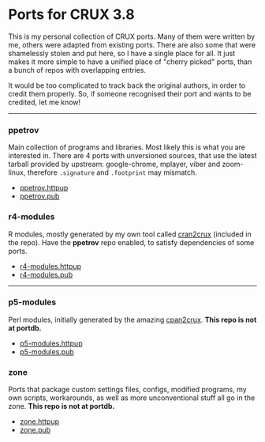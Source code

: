# Ports for CRUX 3.8

This is my personal collection of CRUX ports. Many of them were written
by me, others were adapted from existing ports. There are also some that
were shamelessly stolen and put here, so I have a single place for all.
It just makes it more simple to have a unified place of "cherry picked"
ports, than a bunch of repos with overlapping entries.

It would be too complicated to track back the original authors, in order
to credit them properly. So, if someone recognised their port and wants
to be credited, let me know!

---

### ppetrov
Main collection of programs and libraries. Most likely this is what you
are interested in. There are 4 ports with unversioned sources, that use
the latest tarball provided by upstream: google-chrome, mplayer, viber
and zoom-linux, therefore `.signature` and `.footprint` may mismatch.
* [ppetrov.httpup](https://raw.githubusercontent.com/slackalaxy/crux-ports/main/ppetrov/ppetrov.httpup)
* [ppetrov.pub](https://raw.githubusercontent.com/slackalaxy/crux-ports/main/ppetrov/ppetrov.pub)

### r4-modules
R modules, mostly generated by my own tool called 
[cran2crux](https://github.com/slackalaxy/cran2crux) (included in the repo). Have the **ppetrov** repo enabled, to satisfy dependencies of some ports.
* [r4-modules.httpup](https://raw.githubusercontent.com/slackalaxy/crux-ports/main/r4-modules/r4-modules.httpup)
* [r4-modules.pub](https://raw.githubusercontent.com/slackalaxy/crux-ports/main/r4-modules/r4-modules.pub)

---

### p5-modules
Perl modules, initially generated by the amazing
[cpan2crux](https://www.mizrahi.com.ve/crux/ports/cpan2crux/Pkgfile). **This repo is not at portdb.**
* [p5-modules.httpup](https://raw.githubusercontent.com/slackalaxy/crux-ports/main/p5-modules/p5-modules.httpup)
* [p5-modules.pub](https://raw.githubusercontent.com/slackalaxy/crux-ports/main/p5-modules/p5-modules.pub)

### zone
Ports that package custom settings files, configs, modified programs,
my own scripts, workarounds, as well as more unconventional stuff all go in the zone. **This repo is not at portdb.**
* [zone.httpup](https://raw.githubusercontent.com/slackalaxy/crux-ports/main/zone/zone.httpup)
* [zone.pub](https://raw.githubusercontent.com/slackalaxy/crux-ports/main/zone/zone.pub)
